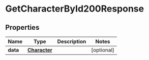 

# GetCharacterById200Response


## Properties

| Name | Type | Description | Notes |
|------------ | ------------- | ------------- | -------------|
|**data** | [**Character**](Character.md) |  |  [optional] |




